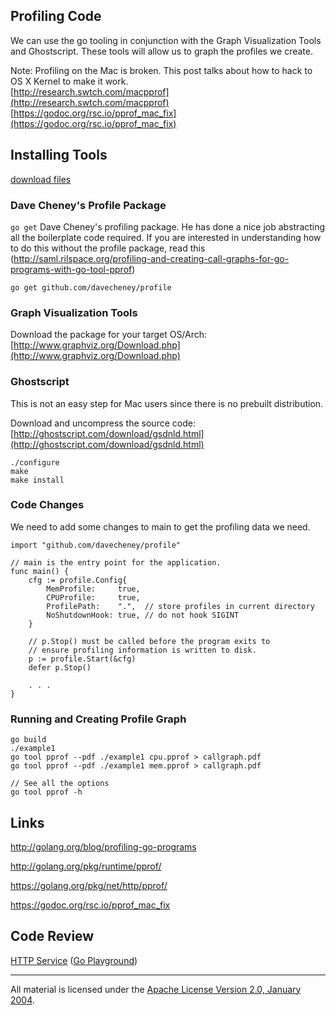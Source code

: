 ## Profiling Code

We can use the go tooling in conjunction with the Graph Visualization Tools and Ghostscript. These tools will allow us to graph the profiles we create.

Note: Profiling on the Mac is broken. This post talks about how to hack to OS X Kernel to make it work.  
[http://research.swtch.com/macpprof](http://research.swtch.com/macpprof)  
[https://godoc.org/rsc.io/pprof_mac_fix](https://godoc.org/rsc.io/pprof_mac_fix)

## Installing Tools

[download files](https://drive.google.com/?pli=1&authuser=0#folders/0B8nQmHFH90Pkck13MVVLcko5OGc)

### Dave Cheney's Profile Package
`go get` Dave Cheney's profiling package. He has done a nice job abstracting all the boilerplate code required. If you are interested in understanding how to do this without the profile package, read this (http://saml.rilspace.org/profiling-and-creating-call-graphs-for-go-programs-with-go-tool-pprof)

	go get github.com/davecheney/profile

### Graph Visualization Tools
Download the package for your target OS/Arch:
[http://www.graphviz.org/Download.php](http://www.graphviz.org/Download.php)

### Ghostscript
This is not an easy step for Mac users since there is no prebuilt distribution.

Download and uncompress the source code:
[http://ghostscript.com/download/gsdnld.html](http://ghostscript.com/download/gsdnld.html)

	./configure
	make
	make install

### Code Changes
We need to add some changes to main to get the profiling data we need.

    import "github.com/davecheney/profile"

	// main is the entry point for the application.
	func main() {
		cfg := profile.Config{
			MemProfile:     true,
			CPUProfile:     true,
			ProfilePath:    ".",  // store profiles in current directory
			NoShutdownHook: true, // do not hook SIGINT
		}

		// p.Stop() must be called before the program exits to
		// ensure profiling information is written to disk.
		p := profile.Start(&cfg)
		defer p.Stop()

		. . .
	}

### Running and Creating Profile Graph
	go build
	./example1
    go tool pprof --pdf ./example1 cpu.pprof > callgraph.pdf
    go tool pprof --pdf ./example1 mem.pprof > callgraph.pdf

    // See all the options
    go tool pprof -h

## Links

http://golang.org/blog/profiling-go-programs

http://golang.org/pkg/runtime/pprof/

https://golang.org/pkg/net/http/pprof/

https://godoc.org/rsc.io/pprof_mac_fix

## Code Review

[HTTP Service](helloHTTP.go) ([Go Playground](http://play.golang.org/p/c44Q5OiX5z))
___
All material is licensed under the [Apache License Version 2.0, January 2004](http://www.apache.org/licenses/LICENSE-2.0).
